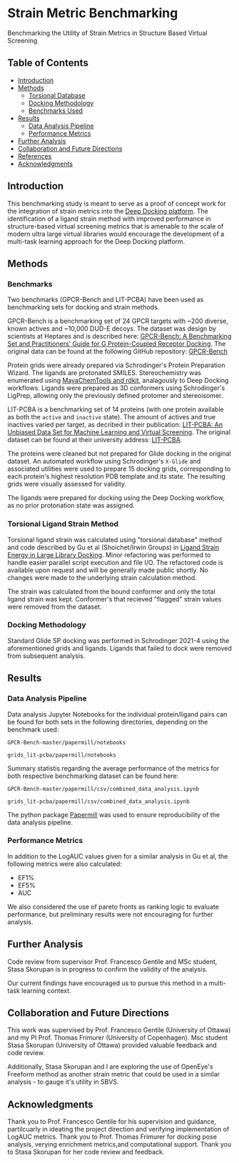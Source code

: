 # Strain Metric Benchmarking

Benchmarking the Utility of Strain Metrics in Structure Based Virtual Screening

## Table of Contents

- [Introduction](#introduction)
- [Methods](#methods)
  - [Torsional Database](#torsional-database)
  - [Docking Methodology](#docking-methodology)
  - [Benchmarks Used](#benchmarks-used)
- [Results](#results)
  - [Data Analysis Pipeline](#data-analysis-pipeline)
  - [Performance Metrics](#performance-metrics)
- [Further Analysis](#further-analysis)
- [Collaboration and Future Directions](#collaboration-and-future-directions)
- [References](#references)
- [Acknowledgments](#acknowledgments)

## Introduction

This benchmarking study is meant to serve as a proof of concept work for the integration of strain metrics into the [Deep Docking platform](https://github.com/jamesgleave/DD_protocol). The identification of a ligand strain method with improved performance in structure-based virtual screening metrics that is amenable to the scale of modern ultra large virtual libraries would encourage the development of a multi-task learning approach for the Deep Docking platform. 

## Methods

### Benchmarks

Two benchmarks (GPCR-Bench and LIT-PCBA) have been used as benchmarking sets for docking and strain methods. 

GPCR-Bench is a benchmarking set of 24 GPCR targets with ~200 diverse, known actives and ~10,000 DUD-E decoys. The dataset was design by scientists at Heptares and is described here: [GPCR-Bench: A Benchmarking Set and Practitioners’ Guide for G Protein-Coupled Receptor Docking](https://pubs.acs.org/doi/10.1021/acs.jcim.5b00660). The original data can be found at the following GitHub repository: [GPCR-Bench](https://github.com/dahliaweiss/GPCR-Bench)

Protein grids were already prepared via Schrodinger's Protein Preparation Wizard. The ligands are protonated SMILES. Stereochemistry was enumerated using [MayaChemTools and rdkit](http://www.mayachemtools.org/docs/scripts/html/RDKitEnumerateStereoisomers.html), analagously to Deep Docking workflows. Ligands were prepared as 3D conformers using Schrodinger's LigPrep, allowing only the previously defined protomer and stereoisomer. 

LIT-PCBA is a benchmarking set of 14 proteins (with one protein available as both the `active` and `inactive` state). The amount of actives and true inactives varied per target, as decribed in their publication: [LIT-PCBA: An Unbiased Data Set for Machine Learning and Virtual Screening](https://pubs.acs.org/doi/10.1021/acs.jcim.0c00155). The original dataset can be found at their university address: [LIT-PCBA](https://drugdesign.unistra.fr/LIT-PCBA/). 

The proteins were cleaned but not prepared for Glide docking in the original dataset. An automated workflow using Schrodinger's `X-Glide` and associated utilities were used to prepare 15 docking grids, corresponding to each protein's highest resolution PDB template and its state. The resulting grids were visually assessed for validity.

The ligands were prepared for docking using the Deep Docking workflow, as no prior protonation state was assigned. 

### Torsional Ligand Strain Method

Torsional ligand strain was calculated using "torsional database" method and code described by Gu et al (Shoichet/Irwin Groups) in [Ligand Strain Energy in Large Library Docking](https://pubs.acs.org/doi/10.1021/acs.jcim.1c00368). Minor refactoring was performed to handle easier parallel script execution and file I/O. The refactored code is available upon request and will be generally made public shortly. No changes were made to the underlying strain calculation method. 

The strain was calculated from the bound conformer and only the total ligand strain was kept. Conformer's that recieved "flagged" strain values were removed from the dataset. 

### Docking Methodology

Standard Glide SP docking was performed in Schrodinger 2021-4 using the aforementioned grids and ligands. Ligands that failed to dock were removed from subsequent analysis.

## Results

### Data Analysis Pipeline

Data analysis Jupyter Notebooks for the individual protein/ligand pairs can be found for both sets in the following directories, depending on the benchmark used:

`GPCR-Bench-master/papermill/notebooks`  

`grids_lit-pcba/papermill/notebooks`

Summary statistis regarding the average performance of the metrics for both respective benchmarking dataset can be found here: 

`GPCR-Bench-master/papermill/csv/combined_data_analysis.ipynb`

`grids_lit-pcba/papermill/csv/combined_data_analysis.ipynb`

The python package [Papermill](https://papermill.readthedocs.io/en/latest/) was used to ensure reproducibility of the data analysis pipeline. 

### Performance Metrics

In addition to the LogAUC values given for a similar analysis in Gu et al, the following metrics were also calculated: 

* EF1%
* EF5%
* AUC

We also considered the use of pareto fronts as ranking logic to evaluate performance, but preliminary results were not encouraging for further analysis. 

## Further Analysis

Code review from supervisor Prof. Francesco Gentile and MSc student, Stasa Skorupan is in progress to confirm the validity of the analysis. 

Our current findings have encouraged us to pursue this method in a multi-task learning context. 

## Collaboration and Future Directions

This work was supervised by Prof. Francesco Gentile (University of Ottawa) and my PI Prof. Thomas Frimurer (University of Copenhagen). Msc student Stasa Skorupan (University of Ottawa) provided valuable feedback and code review. 

Additionally, Stasa Skorupan and I are exploring the use of OpenEye's Freeform method as another strain metric that could be used in a similar analysis - to gauge it's utility in SBVS.

## Acknowledgments

Thank you to Prof. Francesco Gentile for his supervision and guidance, partilcuarly in ideating the project direction and verifying implementation of LogAUC metrics. Thank you to Prof. Thomas Frimurer for docking pose analysis, verying enrichment metrics,and computational support. Thank you to Stasa Skorupan for her code review and feedback.